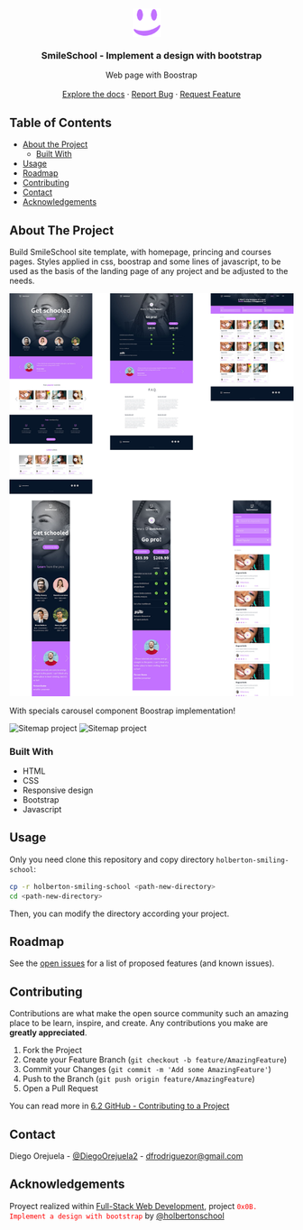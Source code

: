 <!--
*** Thanks for checking out this Landing Page Template. If you have a suggestion that would
*** make this better, please fork the repo and create a pull request or simply open
*** an issue with the tag "enhancement".
*** Thanks again! Now go create something AMAZING! :D
-->

<!-- PROJECT LOGO -->
<br />
<p align="center">
  <a href="https://github.com/DiegoOrejuela/holberton-smiling-school" style='display: flex; justify-content: center; align-items: center;'>
    <img src="images/smile_on.png" alt="Logo" width="50" height="50" style='margin-right: 1rem;'>
  </a>

  <h3 align="center">SmileSchool - Implement a design with bootstrap</h3>

  <p align="center">
    Web page with Boostrap 
    <br />
    <!--<a href="https://diegoorejuela.github.io/holbertonschool-web_front_end/0x02-CSS_advanced/"><strong>View Demo »</strong></a>-->
    <br />
    <a href="https://github.com/DiegoOrejuela/holberton-smiling-school/blob/master/README.md">Explore the docs</a>
    ·
    <a href="https://github.com/DiegoOrejuela/holberton-smiling-school/issues">Report Bug</a>
    ·
    <a href="https://github.com/DiegoOrejuela/holberton-smiling-school/issues">Request Feature</a>
  </p>
</p>



<!-- TABLE OF CONTENTS -->
## Table of Contents

* [About the Project](#about-the-project)
  * [Built With](#built-with)
* [Usage](#usage)
* [Roadmap](#roadmap)
* [Contributing](#contributing)
* [Contact](#contact)
* [Acknowledgements](#acknowledgements)



<!-- ABOUT THE PROJECT -->
## About The Project

Build SmileSchool site template, with homepage, princing and courses pages. Styles applied in css, boostrap and some lines of javascript, to be used as the basis of the landing page of any project and be adjusted to the needs.

<p align="center">
    <img src="images/designs.jpg" alt="Sitemap project">
    <p>With specials carousel component Boostrap implementation!</p>
    <img src="images/quotes.gif" alt="Sitemap project">
    <img src="images/carousel.gif" alt="Sitemap project">
</p>

### Built With
* HTML
* CSS
* Responsive design
* Bootstrap
* Javascript

<!-- USAGE -->
## Usage

Only you need clone this repository and copy directory `holberton-smiling-school`:

```sh
cp -r holberton-smiling-school <path-new-directory>
cd <path-new-directory>
```
Then, you can modify the directory according your project. 

<!-- ROADMAP -->
## Roadmap

See the [open issues](https://github.com/othneildrew/Best-README-Template/issues) for a list of proposed features (and known issues).

<!-- CONTRIBUTING -->
## Contributing

Contributions are what make the open source community such an amazing place to be learn, inspire, and create. Any contributions you make are **greatly appreciated**.

1. Fork the Project
2. Create your Feature Branch (`git checkout -b feature/AmazingFeature`)
3. Commit your Changes (`git commit -m 'Add some AmazingFeature'`)
4. Push to the Branch (`git push origin feature/AmazingFeature`)
5. Open a Pull Request

You can read more in [6.2 GitHub - Contributing to a Project](https://git-scm.com/book/en/v2/GitHub-Contributing-to-a-Project)

<!-- CONTACT -->
## Contact

Diego Orejuela - [@DiegoOrejuela2](https://twitter.com/DiegoOrejuela2) - dfrodriguezor@gmail.com

<!-- ACKNOWLEDGEMENTS -->
## Acknowledgements
Proyect realized within [Full-Stack Web Development](https://www.holbertonschool.com/pathway_web_stack_development), project <code><span style="color: red">0x0B. Implement a design with bootstrap</span></code> by [@holbertonschool](https://twitter.com/holbertonschool)
